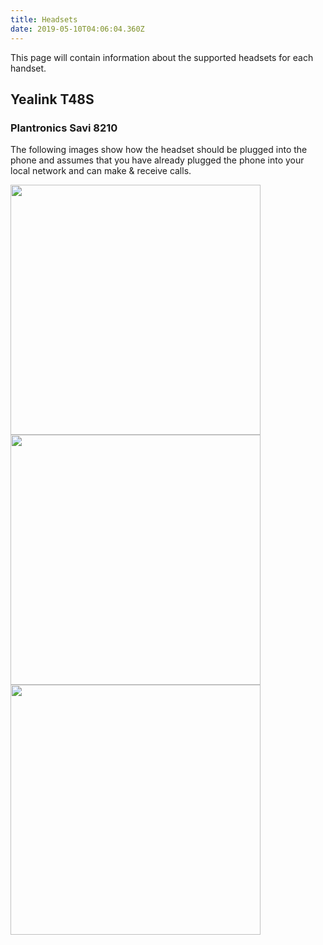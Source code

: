 ```yaml
---
title: Headsets
date: 2019-05-10T04:06:04.360Z
---
```

This page will contain information about the supported headsets for each handset.

## Yealink T48S

### Plantronics Savi 8210

The following images show how the headset should be plugged into the phone and assumes that you have already plugged the phone into your local network and can make & receive calls.

<img style="width: 400px; height: auto;" src="/images/yealink-headset-setup1.jpg">


<img style="width: 400px; height: auto;" src="/images/yealink-headset-setup3.jpg"> 


<img style="width: 400px; height: auto;" src="/images/yealink-headset-setup2.jpg">

